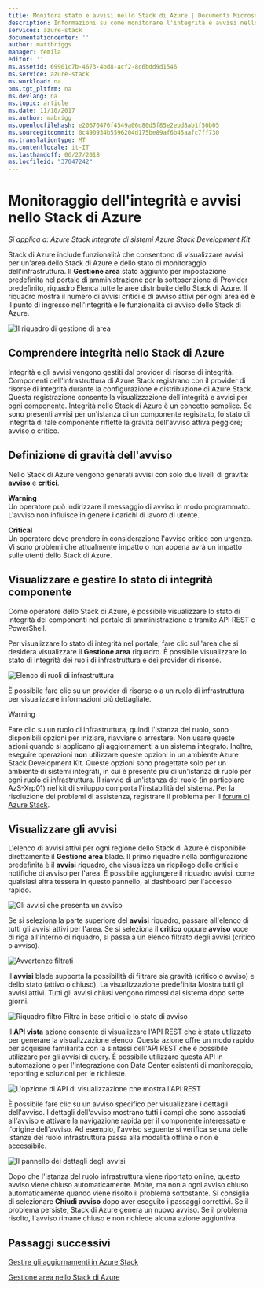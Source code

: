 ```yaml
---
title: Monitora stato e avvisi nello Stack di Azure | Documenti Microsoft
description: Informazioni su come monitorare l'integrità e avvisi nello Stack di Azure.
services: azure-stack
documentationcenter: ''
author: mattbriggs
manager: femila
editor: ''
ms.assetid: 69901c7b-4673-4bd8-acf2-8c6bdd9d1546
ms.service: azure-stack
ms.workload: na
pms.tgt_pltfrm: na
ms.devlang: na
ms.topic: article
ms.date: 11/10/2017
ms.author: mabrigg
ms.openlocfilehash: e20670476f4549a06d80d5f85e2ebd8ab1f50b05
ms.sourcegitcommit: 0c490934b5596204d175be89af6b45aafc7ff730
ms.translationtype: MT
ms.contentlocale: it-IT
ms.lasthandoff: 06/27/2018
ms.locfileid: "37047242"
---
```

# <a name="monitor-health-and-alerts-in-azure-stack"></a>Monitoraggio dell'integrità e avvisi nello Stack di Azure

*Si applica a: Azure Stack integrate di sistemi Azure Stack Development Kit*

Stack di Azure include funzionalità che consentono di visualizzare avvisi per un'area dello Stack di Azure e dello stato di monitoraggio dell'infrastruttura. Il **Gestione area** stato aggiunto per impostazione predefinita nel portale di amministrazione per la sottoscrizione di Provider predefinito, riquadro Elenca tutte le aree distribuite dello Stack di Azure. Il riquadro mostra il numero di avvisi critici e di avviso attivi per ogni area ed è il punto di ingresso nell'integrità e le funzionalità di avviso dello Stack di Azure.

 ![Il riquadro di gestione di area](media/azure-stack-monitor-health/image1.png)

 ## <a name="understand-health-in-azure-stack"></a>Comprendere integrità nello Stack di Azure

 Integrità e gli avvisi vengono gestiti dal provider di risorse di integrità. Componenti dell'infrastruttura di Azure Stack registrano con il provider di risorse di integrità durante la configurazione e distribuzione di Azure Stack. Questa registrazione consente la visualizzazione dell'integrità e avvisi per ogni componente. Integrità nello Stack di Azure è un concetto semplice. Se sono presenti avvisi per un'istanza di un componente registrato, lo stato di integrità di tale componente riflette la gravità dell'avviso attiva peggiore; avviso o critico.

## <a name="alert-severity-definition"></a>Definizione di gravità dell'avviso

Nello Stack di Azure vengono generati avvisi con solo due livelli di gravità: **avviso** e **critici**.

**Warning**  
Un operatore può indirizzare il messaggio di avviso in modo programmato. L'avviso non influisce in genere i carichi di lavoro di utente.

**Critical**  
Un operatore deve prendere in considerazione l'avviso critico con urgenza. Vi sono problemi che attualmente impatto o non appena avrà un impatto sulle utenti dello Stack di Azure. 

 
 ## <a name="view-and-manage-component-health-state"></a>Visualizzare e gestire lo stato di integrità componente
 
 Come operatore dello Stack di Azure, è possibile visualizzare lo stato di integrità dei componenti nel portale di amministrazione e tramite API REST e PowerShell.
 
Per visualizzare lo stato di integrità nel portale, fare clic sull'area che si desidera visualizzare il **Gestione area** riquadro. È possibile visualizzare lo stato di integrità dei ruoli di infrastruttura e dei provider di risorse.

![Elenco di ruoli di infrastruttura](media/azure-stack-monitor-health/image2.png)

È possibile fare clic su un provider di risorse o a un ruolo di infrastruttura per visualizzare informazioni più dettagliate.

> [!WARNING]
>Fare clic su un ruolo di infrastruttura, quindi l'istanza del ruolo, sono disponibili opzioni per iniziare, riavviare o arrestare. Non usare queste azioni quando si applicano gli aggiornamenti a un sistema integrato. Inoltre, eseguire operazioni **non** utilizzare queste opzioni in un ambiente Azure Stack Development Kit. Queste opzioni sono progettate solo per un ambiente di sistemi integrati, in cui è presente più di un'istanza di ruolo per ogni ruolo di infrastruttura. Il riavvio di un'istanza del ruolo (in particolare AzS-Xrp01) nel kit di sviluppo comporta l'instabilità del sistema. Per la risoluzione dei problemi di assistenza, registrare il problema per il [forum di Azure Stack](https://aka.ms/azurestackforum).
>
 
## <a name="view-alerts"></a>Visualizzare gli avvisi

L'elenco di avvisi attivi per ogni regione dello Stack di Azure è disponibile direttamente il **Gestione area** blade. Il primo riquadro nella configurazione predefinita è il **avvisi** riquadro, che visualizza un riepilogo delle critici e notifiche di avviso per l'area. È possibile aggiungere il riquadro avvisi, come qualsiasi altra tessera in questo pannello, al dashboard per l'accesso rapido.   

![Gli avvisi che presenta un avviso](media/azure-stack-monitor-health/image3.png)

Se si seleziona la parte superiore del **avvisi** riquadro, passare all'elenco di tutti gli avvisi attivi per l'area. Se si seleziona il **critico** oppure **avviso** voce di riga all'interno di riquadro, si passa a un elenco filtrato degli avvisi (critico o avviso). 

![Avvertenze filtrati](media/azure-stack-monitor-health/image4.png)
  
Il **avvisi** blade supporta la possibilità di filtrare sia gravità (critico o avviso) e dello stato (attivo o chiuso). La visualizzazione predefinita Mostra tutti gli avvisi attivi. Tutti gli avvisi chiusi vengono rimossi dal sistema dopo sette giorni.

![Riquadro filtro Filtra in base critici o lo stato di avviso](media/azure-stack-monitor-health/image5.png)

Il **API vista** azione consente di visualizzare l'API REST che è stato utilizzato per generare la visualizzazione elenco. Questa azione offre un modo rapido per acquisire familiarità con la sintassi dell'API REST che è possibile utilizzare per gli avvisi di query. È possibile utilizzare questa API in automazione o per l'integrazione con Data Center esistenti di monitoraggio, reporting e soluzioni per le richieste. 

![L'opzione di API di visualizzazione che mostra l'API REST](media/azure-stack-monitor-health/image6.png)

È possibile fare clic su un avviso specifico per visualizzare i dettagli dell'avviso. I dettagli dell'avviso mostrano tutti i campi che sono associati all'avviso e attivare la navigazione rapida per il componente interessato e l'origine dell'avviso. Ad esempio, l'avviso seguente si verifica se una delle istanze del ruolo infrastruttura passa alla modalità offline o non è accessibile.  

![Il pannello dei dettagli degli avvisi](media/azure-stack-monitor-health/image7.png)

Dopo che l'istanza del ruolo infrastruttura viene riportato online, questo avviso viene chiuso automaticamente. Molte, ma non a ogni avviso chiuso automaticamente quando viene risolto il problema sottostante. Si consiglia di selezionare **Chiudi avviso** dopo aver eseguito i passaggi correttivi. Se il problema persiste, Stack di Azure genera un nuovo avviso. Se il problema risolto, l'avviso rimane chiuso e non richiede alcuna azione aggiuntiva.

## <a name="next-steps"></a>Passaggi successivi

[Gestire gli aggiornamenti in Azure Stack](azure-stack-updates.md)

[Gestione area nello Stack di Azure](azure-stack-region-management.md)
